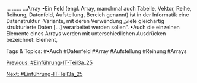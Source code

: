 … …… …Array
•Ein Feld (engl. Array, manchmal auch Tabelle, Vektor, Reihe, Reihung, Datenfeld, Aufstellung, Bereich genannt) ist 
in der Informatik eine Datenstruktur -Variante, mit deren Verwendung „viele gleichartig strukturierte Daten […] 
verarbeitet werden sollen“. 
•Auch die einzelnen Elemente eines Arrays werden mit unterschiedlichen Ausdrücken bezeichnet: Element, 

   Tags & Topics:
   #•Auch
   #Datenfeld
   #Array
   #Aufstellung
   #Reihung
   #Arrays

[Previous: #Einführung-IT-Teil3a_25](Einführung-IT-Teil3a_25.md)

[Next: #Einführung-IT-Teil3a_25](Einführung-IT-Teil3a_25.md)